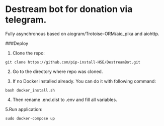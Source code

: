 # Destream bot for donation via telegram.

Fully asynchronous based on aiogram/Trotoise-ORM/aio_pika and aiohttp.

###Deploy
1. Clone the repo:
```
git clone https://github.com/pip-install-HSE/DestreamBot.git
```
2. Go to the directory where repo was cloned.

3. If no Docker installed already. You can do it with following command:
```
bash docker_install.sh
```
4. Then rename .end.dist to .env and fill all variables.

5.Run application:
```
sudo docker-compose up
```
